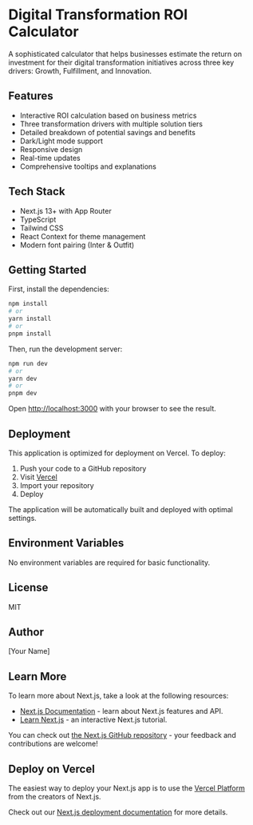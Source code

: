 # Digital Transformation ROI Calculator

A sophisticated calculator that helps businesses estimate the return on investment for their digital transformation initiatives across three key drivers: Growth, Fulfillment, and Innovation.

## Features

- Interactive ROI calculation based on business metrics
- Three transformation drivers with multiple solution tiers
- Detailed breakdown of potential savings and benefits
- Dark/Light mode support
- Responsive design
- Real-time updates
- Comprehensive tooltips and explanations

## Tech Stack

- Next.js 13+ with App Router
- TypeScript
- Tailwind CSS
- React Context for theme management
- Modern font pairing (Inter & Outfit)

## Getting Started

First, install the dependencies:

```bash
npm install
# or
yarn install
# or
pnpm install
```

Then, run the development server:

```bash
npm run dev
# or
yarn dev
# or
pnpm dev
```

Open [http://localhost:3000](http://localhost:3000) with your browser to see the result.

## Deployment

This application is optimized for deployment on Vercel. To deploy:

1. Push your code to a GitHub repository
2. Visit [Vercel](https://vercel.com)
3. Import your repository
4. Deploy

The application will be automatically built and deployed with optimal settings.

## Environment Variables

No environment variables are required for basic functionality.

## License

MIT

## Author

[Your Name]

## Learn More

To learn more about Next.js, take a look at the following resources:

- [Next.js Documentation](https://nextjs.org/docs) - learn about Next.js features and API.
- [Learn Next.js](https://nextjs.org/learn) - an interactive Next.js tutorial.

You can check out [the Next.js GitHub repository](https://github.com/vercel/next.js) - your feedback and contributions are welcome!

## Deploy on Vercel

The easiest way to deploy your Next.js app is to use the [Vercel Platform](https://vercel.com/new?utm_medium=default-template&filter=next.js&utm_source=create-next-app&utm_campaign=create-next-app-readme) from the creators of Next.js.

Check out our [Next.js deployment documentation](https://nextjs.org/docs/app/building-your-application/deploying) for more details.
